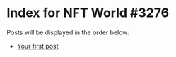 # Index for NFT World #3276
Posts will be displayed in the order below:

- [Your first post](./001-first.md)

